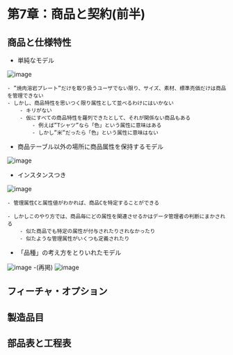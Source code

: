 # 第7章：商品と契約(前半)

## 商品と仕様特性

- 単純なモデル

![image](https://user-images.githubusercontent.com/44853475/139512018-792bb988-5d4e-4e4d-ab2b-a90a3c40ea4d.png)

	- ”焼肉溶岩プレート”だけを取り扱うユーザでない限り、サイズ、素材、標準売価だけは商品を管理できない
	- しかし、商品特性を思いつく限り属性として並べるわけにはいかない
		- キリがない
		- 仮にすべての商品特性を羅列できたとして、それが関係ない商品もある
			- 例えば”Tシャツ”なら「色」という属性に意味はある
			- しかし”米”だったら「色」という属性に意味はない


- 商品テーブル以外の場所に商品属性を保持するモデル

![image](https://user-images.githubusercontent.com/44853475/139512847-64d01626-d643-463a-b6fa-39fe5beb119e.png)

- インスタンスつき

![image](https://user-images.githubusercontent.com/44853475/139513144-69ededd0-7293-4036-b68d-5f33f7d545e8.png)

	- 管理属性Cと属性値がわかれば、商品Cを特定することができる

	- しかしこのやり方では、商品毎にどの属性を関連させるかはデータ管理者の判断にまかされる
		- 似た商品でも特定の属性が付与されたりされなかったり
		- 似たような管理属性がいくつも定義されたり

- 「品種」の考え方をとりいれたモデル

![image](https://user-images.githubusercontent.com/44853475/139513890-d7a46ea9-7952-4850-b8f9-020af65ddaf5.png)
	-(再掲)
![image](https://user-images.githubusercontent.com/44853475/139512847-64d01626-d643-463a-b6fa-39fe5beb119e.png)

## フィーチャ・オプション

## 製造品目


## 部品表と工程表



